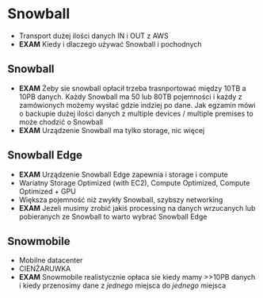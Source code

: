 # Snowball

- Transport dużej ilości danych IN i OUT z AWS
- **EXAM** Kiedy i dlaczego używać Snowball i pochodnych

## Snowball
- **EXAM** Żeby sie snowball opłacił trzeba trasnportować między 10TB a 10PB danych. Każdy Snowball ma 50 lub 80TB pojemności i każdy z zamówionych możemy wysłać gdzie indziej po dane. Jak egzamin mówi o backupie dużej ilości danych z multiple devices / multiple premises to może chodzić o Snowball
- **EXAM** Urządzenie Snowball ma tylko storage, nic więcej

## Snowball Edge
- **EXAM** Urządzenie Snowball Edge zapewnia i storage i compute
- Wariatny Storage Optimized (with EC2), Compute Optimized, Compute Optimized + GPU
- Większa pojemność niż zwykły Snowball, szybszy networking
- **EXAM** Jezeli musimy zrobić jakiś processing na danych wrzucanych lub pobieranych ze Snowball to warto wybrać Snowball Edge

## Snowmobile
- Mobilne datacenter 
- CIENŻARUWKA 
- **EXAM** Snowmobile realistycznie opłaca sie kiedy mamy >>10PB danych i kiedy przenosimy dane z _jednego_ miejsca do _jednego_ miejsca
